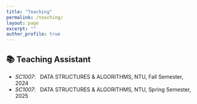 ```yaml
---
title: "Teaching"
permalink: /teaching/
layout: page
excerpt: ""
author_profile: true
---
```




## 📚 Teaching Assistant
- *SC1007*: &nbsp; DATA STRUCTURES & ALGORITHMS, NTU, Fall Semester, 2024
- *SC1007*: &nbsp; DATA STRUCTURES & ALGORITHMS, NTU, Spring Semester, 2025


<div class="paper-box" style="margin-bottom: 1.2em; width: 100%; max-width: 90vw; margin-left: auto; margin-right: auto;">
  <div class="paper-box-text" style="font-size: 0.95em; line-height: 1.5; width: 100%;">
  </div>
</div>
